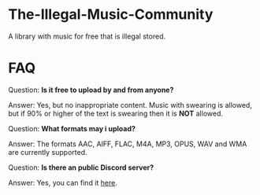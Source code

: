 # The-Illegal-Music-Community
A library with music for free that is illegal stored.
# FAQ
Question: **Is it free to upload by and from anyone?**

Answer: Yes, but no inappropriate content. Music with swearing is allowed, but if 90% or higher of the text is swearing then it is **NOT** allowed.

Question: **What formats may i upload?**

Answer: The formats AAC, AIFF, FLAC, M4A, MP3, OPUS, WAV and WMA are currently supported.

Question: **Is there an public Discord server?**

Answer: Yes, you can find it [here](https://discord.gg/72UF3GQ3uA).
